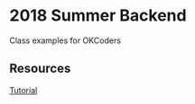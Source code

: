 # 2018 Summer Backend

Class examples for OKCoders

## Resources

[Tutorial](http://expressjs.com/en/starter/hello-world.html)
